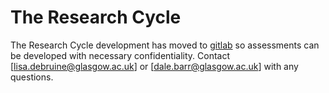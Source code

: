 # The Research Cycle

The Research Cycle development has moved to [gitlab](https://rgup.gitlab.io/research_cycle/) so assessments can be developed with necessary confidentiality. Contact [lisa.debruine@glasgow.ac.uk] or [dale.barr@glasgow.ac.uk] with any questions.
